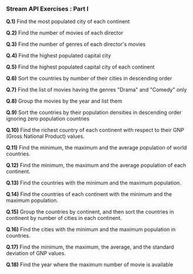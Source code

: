 ### Stream API Exercises : Part I

**Q.1)** Find the most populated city of each continent

**Q.2)** Find the number of movies of each director

**Q.3)** Find the number of genres of each director's movies

**Q.4)** Find the highest populated capital city

**Q.5)** Find the highest populated capital city of each continent

**Q.6)** Sort the countries by number of their cities in descending order

**Q.7)** Find the list of movies having the genres "Drama" and "Comedy" only

**Q.8)** Group the movies by the year and list them

**Q.9)** Sort the countries by their population densities in descending order ignoring zero population
countries

**Q.10)** Find the richest country of each continent with respect to their GNP (Gross National Product)
values.

**Q.11)** Find the minimum, the maximum and the average population of world countries.

**Q.12)** Find the minimum, the maximum and the average population of each continent.

**Q.13)** Find the countries with the minimum and the maximum population.

**Q.14)** Find the countries of each continent with the minimum and the maximum population.

**Q.15)** Group the countries by continent, and then sort the countries in continent by number of cities
in each continent.

**Q.16)** Find the cities with the minimum and the maximum population in countries.

**Q.17)** Find the minimum, the maximum, the average, and the standard deviation of GNP values.

**Q.18)** Find the year where the maximum number of movie is available
